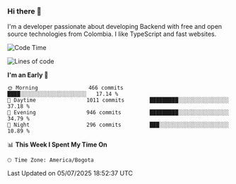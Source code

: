 ### Hi there 👋

I'm a developer passionate about developing Backend with free and open source technologies from Colombia. I like TypeScript and fast websites.

<!--START_SECTION:waka-->
![Code Time](http://img.shields.io/badge/Code%20Time-5%2C599%20hrs%204%20mins-blue)

![Lines of code](https://img.shields.io/badge/From%20Hello%20World%20I%27ve%20Written-5.3%20million%20lines%20of%20code-blue)

**I'm an Early 🐤** 

```text
🌞 Morning                466 commits         ████░░░░░░░░░░░░░░░░░░░░░   17.14 % 
🌆 Daytime                1011 commits        █████████░░░░░░░░░░░░░░░░   37.18 % 
🌃 Evening                946 commits         █████████░░░░░░░░░░░░░░░░   34.79 % 
🌙 Night                  296 commits         ███░░░░░░░░░░░░░░░░░░░░░░   10.89 % 
```


📊 **This Week I Spent My Time On** 

```text
🕑︎ Time Zone: America/Bogota
```


 Last Updated on 05/07/2025 18:52:37 UTC
<!--END_SECTION:waka-->
